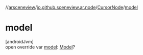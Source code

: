 //[arsceneview](../../../index.md)/[io.github.sceneview.ar.node](../index.md)/[CursorNode](index.md)/[model](model.md)

# model

[androidJvm]\
open override var [model](model.md): [Model](../../../../sceneview/io.github.sceneview.model/-model/index.md)?
